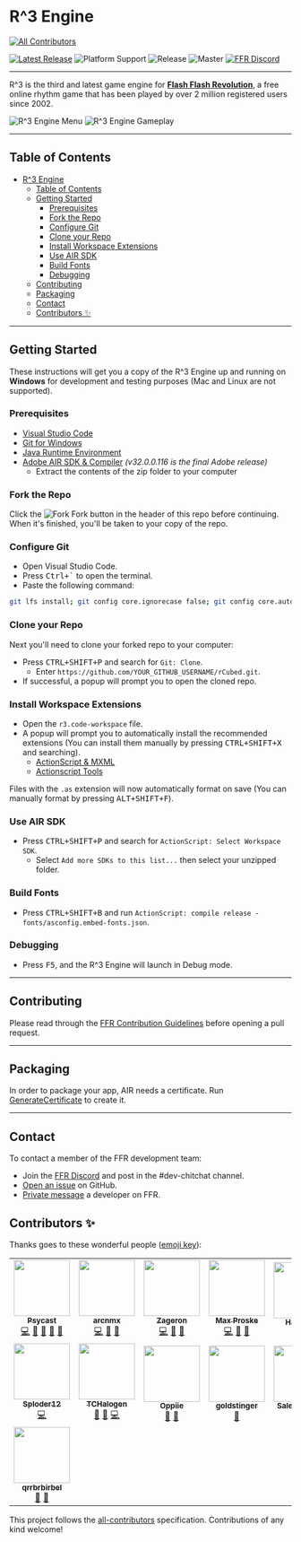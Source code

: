 # R^3 Engine
<!-- ALL-CONTRIBUTORS-BADGE:START - Do not remove or modify this section -->
[![All Contributors](https://img.shields.io/badge/all_contributors-15-orange.svg?style=flat-square)](#contributors-)
<!-- ALL-CONTRIBUTORS-BADGE:END -->

[![Latest Release][latest-release-badge]](https://github.com/flashflashrevolution/rCubed/releases)
![Platform Support][platforms-badge]
![Release][release-status-badge]
![Master][master-status-badge]
[![FFR Discord][discord-badge]](https://discord.gg/ffr)

---

R^3 is the third and latest game engine for **[Flash Flash Revolution](http://www.flashflashrevolution.com/)**, a free online rhythm game that has been played by over 2 million registered users since 2002.

![R^3 Engine Menu](https://i.imgur.com/7cdoGVt.png) ![R^3 Engine Gameplay](https://i.imgur.com/GLiKTdQ.png)

---

## Table of Contents

- [R^3 Engine](#r3-engine)
  - [Table of Contents](#table-of-contents)
  - [Getting Started](#getting-started)
    - [Prerequisites](#prerequisites)
    - [Fork the Repo](#fork-the-repo)
    - [Configure Git](#configure-git)
    - [Clone your Repo](#clone-your-repo)
    - [Install Workspace Extensions](#install-workspace-extensions)
    - [Use AIR SDK](#use-air-sdk)
    - [Build Fonts](#build-fonts)
    - [Debugging](#debugging)
  - [Contributing](#contributing)
  - [Packaging](#packaging)
  - [Contact](#contact)
  - [Contributors ✨](#contributors-)

---

## Getting Started

These instructions will get you a copy of the R^3 Engine up and running on **Windows** for development and testing purposes  (Mac and Linux are not supported).

### Prerequisites

- [Visual Studio Code](https://code.visualstudio.com/Download)
- [Git for Windows](https://git-scm.com/download/win)
- [Java Runtime Environment](https://java.com/en/download/)
- [Adobe AIR SDK & Compiler](https://www.adobe.com/devnet/air/air-sdk-download.html) *(v32.0.0.116 is the final Adobe release)*
  - Extract the contents of the zip folder to your computer

### Fork the Repo

Click the ![Fork][fork-icon] Fork button in the header of this repo before continuing. When it's finished, you'll be taken to your copy of the repo.

### Configure Git

- Open Visual Studio Code.
- Press <kbd>Ctrl+`</kbd> to open the terminal.
- Paste the following command:

```bash
git lfs install; git config core.ignorecase false; git config core.autocrlf false
```

### Clone your Repo

Next you'll need to clone your forked repo to your computer:

- Press <kbd>CTRL+SHIFT+P</kbd> and search for `Git: Clone`.
  - Enter `https://github.com/YOUR_GITHUB_USERNAME/rCubed.git`.
- If successful, a popup will prompt you to open the cloned repo.

### Install Workspace Extensions

- Open the `r3.code-workspace` file.
- A popup will prompt you to automatically install the recommended extensions (You can install them manually by pressing <kbd>CTRL+SHIFT+X</kbd> and searching).
  - [ActionScript & MXML](vscode:extension/bowlerhatllc.vscode-nextgenas)
  - [Actionscript Tools](vscode:extension/lonewolf.vscode-astools)

Files with the `.as` extension will now automatically format on save (You can manually format by pressing <kbd>ALT+SHIFT+F</kbd>).

### Use AIR SDK

- Press <kbd>CTRL+SHIFT+P</kbd> and search for `ActionScript: Select Workspace SDK`.
  - Select `Add more SDKs to this list...` then select your unzipped folder.

### Build Fonts

- Press <kbd>CTRL+SHIFT+B</kbd> and run `ActionScript: compile release - fonts/asconfig.embed-fonts.json`.

### Debugging

- Press <kbd>F5</kbd>, and the R^3 Engine will launch in Debug mode.

---

## Contributing

Please read through the [FFR Contribution Guidelines][CONTRIBUTING] before opening a pull request.

---

## Packaging

In order to package your app, AIR needs a certificate. Run [GenerateCertificate](certs/GenerateCertificate.ps1) to create it.

---

## Contact

To contact a member of the FFR development team:

- Join the [FFR Discord](https://discord.gg/ffr) and post in the #dev-chitchat channel.
- [Open an issue](https://github.com/flashflashrevolution/rCubed/issues/new/choose) on GitHub.
- [Private message](http://www.flashflashrevolution.com/team/)  a developer on FFR.

<!-- URL Shortlinks -->

[CONTRIBUTING]: https://github.com/flashflashrevolution/.github/blob/master/CONTRIBUTING.md

<!-- Badge Shortlinks -->

[release-status-badge]: https://github.com/flashflashrevolution/rCubed/workflows/Release/badge.svg
[master-status-badge]: https://github.com/flashflashrevolution/rCubed/workflows/Check/badge.svg
[latest-release-badge]: https://img.shields.io/github/v/release/flashflashrevolution/rcubed?label=rCubed
[discord-badge]: https://discordapp.com/api/guilds/196381154880782336/widget.png?style=shield
[platforms-badge]: https://img.shields.io/badge/platforms-windows-lightgrey

<!-- Image Shortlinks -->

[fork-icon]: https://cdnjs.cloudflare.com/ajax/libs/octicons/4.4.0/svg/repo-forked.svg


## Contributors ✨

Thanks goes to these wonderful people ([emoji key](https://allcontributors.org/docs/en/emoji-key)):

<!-- ALL-CONTRIBUTORS-LIST:START - Do not remove or modify this section -->
<!-- prettier-ignore-start -->
<!-- markdownlint-disable -->
<table>
  <tr>
    <td align="center"><a href="https://github.com/Psycast"><img src="https://avatars1.githubusercontent.com/u/418690?v=4" width="100px;" alt=""/><br /><sub><b>Psycast</b></sub></a><br /><a href="https://github.com/flashflashrevolution/rCubed/commits?author=Psycast" title="Code">💻</a> <a href="#ideas-Psycast" title="Ideas, Planning, & Feedback">🤔</a> <a href="https://github.com/flashflashrevolution/rCubed/issues?q=author%3APsycast" title="Bug reports">🐛</a> <a href="https://github.com/flashflashrevolution/rCubed/commits?author=Psycast" title="Documentation">📖</a> <a href="#maintenance-Psycast" title="Maintenance">🚧</a></td>
    <td align="center"><a href="https://github.com/arcnmx"><img src="https://avatars1.githubusercontent.com/u/13426784?v=4" width="100px;" alt=""/><br /><sub><b>arcnmx</b></sub></a><br /><a href="https://github.com/flashflashrevolution/rCubed/commits?author=arcnmx" title="Code">💻</a> <a href="#ideas-arcnmx" title="Ideas, Planning, & Feedback">🤔</a> <a href="https://github.com/flashflashrevolution/rCubed/issues?q=author%3Aarcnmx" title="Bug reports">🐛</a></td>
    <td align="center"><a href="http://www.flashflashrevolution.com"><img src="https://avatars2.githubusercontent.com/u/1892473?v=4" width="100px;" alt=""/><br /><sub><b>Zageron</b></sub></a><br /><a href="https://github.com/flashflashrevolution/rCubed/commits?author=Zageron" title="Code">💻</a> <a href="#ideas-Zageron" title="Ideas, Planning, & Feedback">🤔</a> <a href="https://github.com/flashflashrevolution/rCubed/issues?q=author%3AZageron" title="Bug reports">🐛</a></td>
    <td align="center"><a href="http:////mproske.com//"><img src="https://avatars1.githubusercontent.com/u/14317828?v=4" width="100px;" alt=""/><br /><sub><b>Max Proske</b></sub></a><br /><a href="https://github.com/flashflashrevolution/rCubed/commits?author=maxproske" title="Code">💻</a> <a href="#ideas-maxproske" title="Ideas, Planning, & Feedback">🤔</a> <a href="https://github.com/flashflashrevolution/rCubed/issues?q=author%3Amaxproske" title="Bug reports">🐛</a></td>
    <td align="center"><a href="https://github.com/Hakulyte"><img src="https://avatars1.githubusercontent.com/u/63508408?v=4" width="100px;" alt=""/><br /><sub><b>Hakulyte</b></sub></a><br /><a href="https://github.com/flashflashrevolution/rCubed/issues?q=author%3AHakulyte" title="Bug reports">🐛</a> <a href="#ideas-Hakulyte" title="Ideas, Planning, & Feedback">🤔</a></td>
    <td align="center"><a href="https://github.com/G-flat"><img src="https://avatars0.githubusercontent.com/u/63449095?v=4" width="100px;" alt=""/><br /><sub><b>G-flat</b></sub></a><br /><a href="https://github.com/flashflashrevolution/rCubed/issues?q=author%3AG-flat" title="Bug reports">🐛</a> <a href="#ideas-G-flat" title="Ideas, Planning, & Feedback">🤔</a> <a href="https://github.com/flashflashrevolution/rCubed/commits?author=G-flat" title="Code">💻</a> <a href="https://github.com/flashflashrevolution/rCubed/commits?author=G-flat" title="Documentation">📖</a></td>
    <td align="center"><a href="https://pikachucards.com"><img src="https://avatars1.githubusercontent.com/u/2185274?v=4" width="100px;" alt=""/><br /><sub><b>Justin</b></sub></a><br /><a href="https://github.com/flashflashrevolution/rCubed/issues?q=author%3AXyr00" title="Bug reports">🐛</a> <a href="https://github.com/flashflashrevolution/rCubed/commits?author=Xyr00" title="Code">💻</a> <a href="#ideas-Xyr00" title="Ideas, Planning, & Feedback">🤔</a></td>
  </tr>
  <tr>
    <td align="center"><a href="https://github.com/Sploder12"><img src="https://avatars0.githubusercontent.com/u/49347001?v=4" width="100px;" alt=""/><br /><sub><b>Sploder12</b></sub></a><br /><a href="https://github.com/flashflashrevolution/rCubed/commits?author=Sploder12" title="Code">💻</a></td>
    <td align="center"><a href="https://github.com/TCHalogen"><img src="https://avatars2.githubusercontent.com/u/27454436?v=4" width="100px;" alt=""/><br /><sub><b>TCHalogen</b></sub></a><br /><a href="https://github.com/flashflashrevolution/rCubed/issues?q=author%3ATCHalogen" title="Bug reports">🐛</a> <a href="#ideas-TCHalogen" title="Ideas, Planning, & Feedback">🤔</a> <a href="https://github.com/flashflashrevolution/rCubed/commits?author=TCHalogen" title="Code">💻</a></td>
    <td align="center"><a href="https://github.com/mat100payette"><img src="https://avatars1.githubusercontent.com/u/20545324?v=4" width="100px;" alt=""/><br /><sub><b>Oppiie</b></sub></a><br /><a href="https://github.com/flashflashrevolution/rCubed/issues?q=author%3Amat100payette" title="Bug reports">🐛</a> <a href="#ideas-mat100payette" title="Ideas, Planning, & Feedback">🤔</a></td>
    <td align="center"><a href="https://github.com/goldstinger"><img src="https://avatars1.githubusercontent.com/u/13899258?v=4" width="100px;" alt=""/><br /><sub><b>goldstinger</b></sub></a><br /><a href="https://github.com/flashflashrevolution/rCubed/issues?q=author%3Agoldstinger" title="Bug reports">🐛</a></td>
    <td align="center"><a href="https://github.com/SalemKitkat"><img src="https://avatars1.githubusercontent.com/u/31890883?v=4" width="100px;" alt=""/><br /><sub><b>Salem Kallien</b></sub></a><br /><a href="https://github.com/flashflashrevolution/rCubed/issues?q=author%3ASalemKitkat" title="Bug reports">🐛</a></td>
    <td align="center"><a href="https://github.com/dave936"><img src="https://avatars0.githubusercontent.com/u/50265779?v=4" width="100px;" alt=""/><br /><sub><b>SoFast</b></sub></a><br /><a href="https://github.com/flashflashrevolution/rCubed/commits?author=dave936" title="Code">💻</a></td>
    <td align="center"><a href="https://github.com/SmexxxyBeast"><img src="https://avatars0.githubusercontent.com/u/67475645?v=4" width="100px;" alt=""/><br /><sub><b>SmexxxyBeast</b></sub></a><br /><a href="#ideas-SmexxxyBeast" title="Ideas, Planning, & Feedback">🤔</a></td>
  </tr>
  <tr>
    <td align="center"><a href="https://github.com/qrrbrbirbel"><img src="https://avatars3.githubusercontent.com/u/67676739?v=4" width="100px;" alt=""/><br /><sub><b>qrrbrbirbel</b></sub></a><br /><a href="#ideas-qrrbrbirbel" title="Ideas, Planning, & Feedback">🤔</a> <a href="https://github.com/flashflashrevolution/rCubed/issues?q=author%3Aqrrbrbirbel" title="Bug reports">🐛</a></td>
  </tr>
</table>

<!-- markdownlint-enable -->
<!-- prettier-ignore-end -->
<!-- ALL-CONTRIBUTORS-LIST:END -->

This project follows the [all-contributors](https://github.com/all-contributors/all-contributors) specification. Contributions of any kind welcome!
